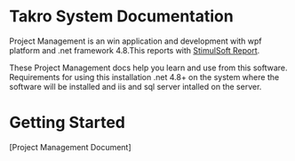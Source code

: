 ﻿# Takro System Documentation

Project Management is an win application  and development with wpf platform and .net framework 4.8.This reports with [StimulSoft Report](https://www.stimulsoft.com/).

These Project Management docs help you learn and use from this software.
Requirements for using this installation .net 4.8+  on the system where the software will be installed and iis and sql server intalled on the server.

# Getting Started

[Project Management Document] 

